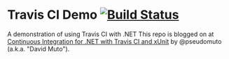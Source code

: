 # Travis CI Demo [![Build Status](https://travis-ci.org/dagilleland/travis-ci-demo.png)](https://travis-ci.org/dagilleland/travis-ci-demo)

A demonstration of using Travis CI with .NET
This repo is blogged on at [Continuous Integration for .NET with Travis CI and xUnit](http://pseudomuto.com/development/walkthroughs/2013/08/13/continuous-integration-for-net-with-travis-ci-and-xunit.html) by @pseudomuto (a.k.a. "David Muto").